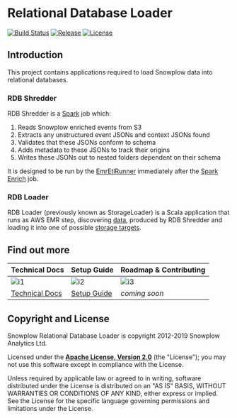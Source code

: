 # Relational Database Loader

[![Build Status][build-image]][build]
[![Release][release-image]][releases]
[![License][license-image]][license]

## Introduction

This project contains applications required to load Snowplow data into relational databases.

### RDB Shredder

RDB Shredder is a [Spark][spark] job which:

1. Reads Snowplow enriched events from S3
2. Extracts any unstructured event JSONs and context JSONs found
3. Validates that these JSONs conform to schema
4. Adds metadata to these JSONs to track their origins
5. Writes these JSONs out to nested folders dependent on their schema

It is designed to be run by the [EmrEtlRunner][emr-etl-runner] immediately after the [Spark Enrich][spark-enrich] job.

### RDB Loader

RDB Loader (previously known as StorageLoader) is a Scala application that runs as AWS EMR step, discovering [data][shred], produced by RDB Shredder and loading it into one of possible [storage targets][targets].


## Find out more

| Technical Docs              | Setup Guide           | Roadmap & Contributing   |         
|-----------------------------|-----------------------|--------------------------|
| ![i1][techdocs-image]      | ![i2][setup-image]   | ![i3][roadmap-image]       |
| [Technical Docs][techdocs] | [Setup Guide][setup] | _coming soon_              |

## Copyright and License

Snowplow Relational Database Loader is copyright 2012-2019 Snowplow Analytics Ltd.

Licensed under the **[Apache License, Version 2.0][license]** (the "License");
you may not use this software except in compliance with the License.

Unless required by applicable law or agreed to in writing, software
distributed under the License is distributed on an "AS IS" BASIS,
WITHOUT WARRANTIES OR CONDITIONS OF ANY KIND, either express or implied.
See the License for the specific language governing permissions and
limitations under the License.


[techdocs-image]: https://d3i6fms1cm1j0i.cloudfront.net/github/images/techdocs.png
[setup-image]: https://d3i6fms1cm1j0i.cloudfront.net/github/images/setup.png
[roadmap-image]: https://d3i6fms1cm1j0i.cloudfront.net/github/images/roadmap.png
[setup]: https://github.com/snowplow/snowplow/wiki/6-Configuring-shredding
[techdocs]: https://github.com/snowplow/snowplow/wiki/Relational-Database-Loader

[spark]: http://spark.apache.org/
[emr-etl-runner]: https://github.com/snowplow/snowplow/tree/master/3-enrich/emr-etl-runner
[spark-enrich]: https://github.com/snowplow/snowplow/tree/master/3-enrich/spark-enrich

[targets]: https://github.com/snowplow/snowplow/wiki/Configuring-storage-targets
[shred]: https://github.com/snowplow/snowplow/wiki/Scala-Hadoop-Shred

[build-image]: https://github.com/snowplow/snowplow-rdb-loader/workflows/Test%20and%20deploy/badge.svg
[build]: https://github.com/snowplow/snowplow-rdb-loader/actions?query=workflow%3A%22Test+and+deploy%22

[release-image]: https://img.shields.io/badge/release-r32-blue.svg?style=flat
[releases]: httpss://github.com/snowplow/snowplow-rdb-loader/releases

[license-image]: https://img.shields.io/badge/license-Apache--2-blue.svg?style=flat
[license]: https://www.apache.org/licenses/LICENSE-2.0
